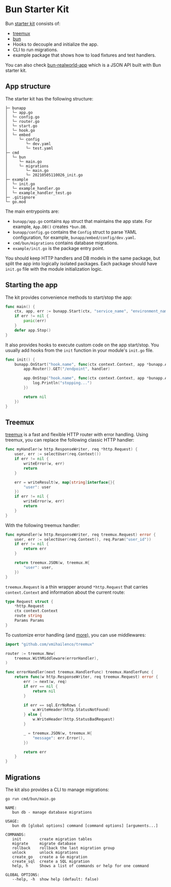 # Bun Starter Kit

Bun [starter kit](https://github.com/go-bun/bun-starter-kit) consists of:

- [treemux](https://github.com/vmihailenco/treemux)
- [bun](https://github.com/uptrace/bun)
- Hooks to decouple and initialize the app.
- CLI to run migrations.
- example package that shows how to load fixtures and test handlers.

You can also check [bun-realworld-app](https://github.com/go-bun/bun-realworld-app) which is a JSON
API built with Bun starter kit.

## App structure

The starter kit has the following structure:

```shell
├─ bunapp
│  └─ app.go
│  └─ config.go
│  └─ router.go
│  └─ start.go
│  └─ hook.go
│  └─ embed
│     └─ config
│        └─ dev.yaml
│        └─ test.yaml
├─ cmd
│  └─ bun
│     └─ main.go
│     └─ migrations
│        └─ main.go
│        └─ 20210505110026_init.go
├─ example
│  └─ init.go
│  └─ example_handler.go
│  └─ example_handler_test.go
├─ .gitignore
└─ go.mod
```

The main entrypoints are:

- `bunapp/app.go` contains `App` struct that maintains the app state. For example, `App.DB()`
  creates `*bun.DB`.
- `bunapp/config.go` contains the `Config` struct to parse YAML configuration, for example,
  `bunapp/embed/config/dev.yaml`.
- `cmd/bun/migrations` contains database migrations.
- `example/init.go` is the package entry point.

You should keep HTTP handlers and DB models in the same package, but split the app into logically
isolated packages. Each package should have `init.go` file with the module initialization logic.

## Starting the app

The kit provides convenience methods to start/stop the app:

```go
func main() {
	ctx, app, err := bunapp.Start(ctx, "service_name", "environment_name")
	if err != nil {
		panic(err)
	}
	defer app.Stop()
}
```

It also provides hooks to execute custom code on the app start/stop. You usually add hooks from the
`init` function in your module's `init.go` file.

```go
func init() {
	bunapp.OnStart("hook.name", func(ctx context.Context, app *bunapp.App) error {
		app.Router().GET("/endpoint", handler)

		app.OnStop("hook.name", func(ctx context.Context, app *bunapp.App) error {
			log.Println("stopping...")
		})

		return nil
	})
}
```

## Treemux

[treemux](https://github.com/vmihailenco/treemux) is a fast and flexible HTTP router with error
handling. Using treemux, you can replace the following classic HTTP handler:

```go
func myHandler(w http.ResponseWriter, req *http.Request) {
    user, err := selectUser(req.Context())
    if err != nil {
        writeError(w, err)
        return
    }

    err = writeResult(w, map[string]interface{}{
        "user": user
    })
    if err != nil {
        writeError(w, err)
        return
    }
}
```

With the following treemux handler:

```go
func myHandler(w http.ResponseWriter, req treemux.Request) error {
    user, err := selectUser(req.Context(), req.Param("user_id"))
    if err != nil {
        return err
    }

    return treemux.JSON(w, treemux.H{
        "user": user,
    })
}
```

`treemux.Request` is a thin wrapper around `*http.Request` that carries `context.Context` and
information about the current route:

```go
type Request struct {
	*http.Request
	ctx context.Context
	route string
	Params Params
}
```

To customize error handling (and [more](https://github.com/vmihailenco/treemux/tree/master/extra)),
you can use middlewares:

```go
import "github.com/vmihailenco/treemux"

router := treemux.New(
    treemux.WithMiddleware(errorHandler),
)

func errorHandler(next treemux.HandlerFunc) treemux.HandlerFunc {
    return func(w http.ResponseWriter, req treemux.Request) error {
        err := next(w, req)
        if err == nil {
            return nil
        }

        if err == sql.ErrNoRows {
            w.WriteHeader(http.StatusNotFound)
        } else {
            w.WriteHeader(http.StatusBadRequest)
        }

        _ = treemux.JSON(w, treemux.H{
            "message": err.Error(),
        })

        return err
    }
}
```

## Migrations

The kit also provides a CLI to manage migrations:

```shell
go run cmd/bun/main.go

NAME:
   bun db - manage database migrations

USAGE:
   bun db [global options] command [command options] [arguments...]

COMMANDS:
   init        create migration tables
   migrate     migrate database
   rollback    rollback the last migration group
   unlock      unlock migrations
   create_go   create a Go migration
   create_sql  create a SQL migration
   help, h     Shows a list of commands or help for one command

GLOBAL OPTIONS:
   --help, -h  show help (default: false)
```
